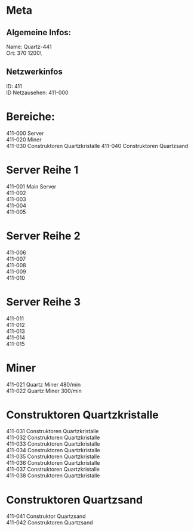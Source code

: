# Meta
## Algemeine Infos:
Name: Quartz-441\
Ort: 370 1200\
## Netzwerkinfos
ID: 411\
ID Netzausehen: 411-000



# Bereiche:
411-000 Server\
411-020 Miner\
411-030 Construktoren Quartzkristalle
411-040 Construktoren Quartzsand

# Server Reihe 1
411-001 Main Server\
411-002 \
411-003 \
411-004 \
411-005 

# Server Reihe 2
411-006 \
411-007 \
411-008 \
411-009 \
411-010 

# Server Reihe 3
411-011 \
411-012 \
411-013 \
411-014 \
411-015 

# Miner
411-021 Quartz Miner 480/min\
411-022 Quartz Miner 300/min

# Construktoren Quartzkristalle
411-031 Construktoren Quartzkristalle\
411-032 Construktoren Quartzkristalle\
411-033 Construktoren Quartzkristalle\
411-034 Construktoren Quartzkristalle\
411-035 Construktoren Quartzkristalle\
411-036 Construktoren Quartzkristalle\
411-037 Construktoren Quartzkristalle\
411-038 Construktoren Quartzkristalle

# Construktoren Quartzsand
411-041 Construktor Quartzsand\
411-042 Construktoren Quartzsand
